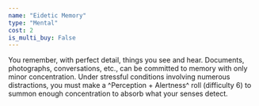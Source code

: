 ```yaml
---
name: "Eidetic Memory"
type: "Mental"
cost: 2
is_multi_buy: False
---
```


You remember, with perfect detail, things you see and hear. Documents, photographs, conversations, etc., can be committed to memory with only minor concentration. Under stressful conditions involving numerous distractions, you must make a ^Perception + Alertness^ roll (difficulty 6) to summon enough concentration to absorb what your senses detect.